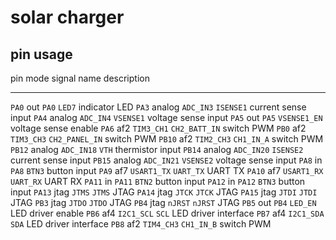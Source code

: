 # solar charger


## pin usage

  pin      mode     signal       name              description
  ----     -----    -------      ------------      -------------
  `PA0`    out      `PA0`        `LED7`            indicator LED
  `PA3`    analog   `ADC_IN3`    `ISENSE1`         current sense input
  `PA4`    analog   `ADC_IN4`    `VSENSE1`         voltage sense input
  `PA5`    out      `PA5`        `VSENSE1_EN`      voltage sense enable
  `PA6`    af2      `TIM3_CH1`   `CH2_BATT_IN`     switch PWM
  `PB0`    af2      `TIM3_CH3`   `CH2_PANEL_IN`    switch PWM
  `PB10`   af2      `TIM2_CH3`   `CH1_IN_A`        switch PWM
  `PB12`   analog   `ADC_IN18`   `VTH`             thermistor input
  `PB14`   analog   `ADC_IN20`   `ISENSE2`         current sense input
  `PB15`   analog   `ADC_IN21`   `VSENSE2`         voltage sense input
  `PA8`    in       `PA8`        `BTN3`            button input
  `PA9`    af7      `USART1_TX`  `UART_TX`         UART TX
  `PA10`   af7      `USART1_RX`  `UART_RX`         UART RX
  `PA11`   in       `PA11`       `BTN2`            button input
  `PA12`   in       `PA12`       `BTN3`            button input
  `PA13`   jtag     `JTMS`       `JTMS`            JTAG
  `PA14`   jtag     `JTCK`       `JTCK`            JTAG
  `PA15`   jtag     `JTDI`       `JTDI`            JTAG
  `PB3`    jtag     `JTDO`       `JTDO`            JTAG
  `PB4`    jtag     `nJRST`      `nJRST`           JTAG
  `PB5`    out      `PB4`        `LED_EN`          LED driver enable
  `PB6`    af4      `I2C1_SCL`   `SCL`             LED driver interface
  `PB7`    af4      `I2C1_SDA`   `SDA`             LED driver interface
  `PB8`    af2      `TIM4_CH3`   `CH1_IN_B`        switch PWM

